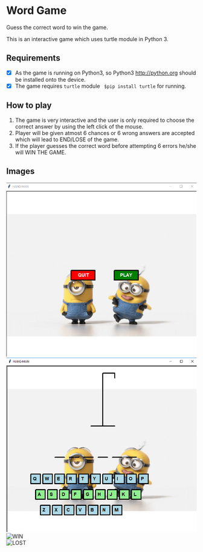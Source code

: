 # Word Game
Guess the correct word to win the game.

This is an interactive game which uses turtle module in Python 3.

## Requirements
  - [x] As the game is running on Python3, so Python3 http://python.org should be installed onto the device.
  - [x] The game requires `turtle` module ` $pip install turtle` for running.

## How to play
  1. The game is very interactive and the user is only required to choose the correct answer by using the left click of the mouse.
  2. Player will be given atmost 6 chances or 6 wrong answers are accepted which will lead to END/LOSE of the game.
  3. If the player guesses the correct word before attempting 6 errors he/she will WIN THE GAME.

## Images
![GAME INTERFACE](https://raw.githubusercontent.com/rajdeep099/Word-Game/master/main.png)
![GAME INTERFACE](https://raw.githubusercontent.com/rajdeep099/Word-Game/master/game.png)
![WIN](https://raw.githubusercontent.com/rajdeep099/Word-Game/master/win.png)  
![LOST](https://raw.githubusercontent.com/rajdeep099/Word-Game/master/lost.png)

